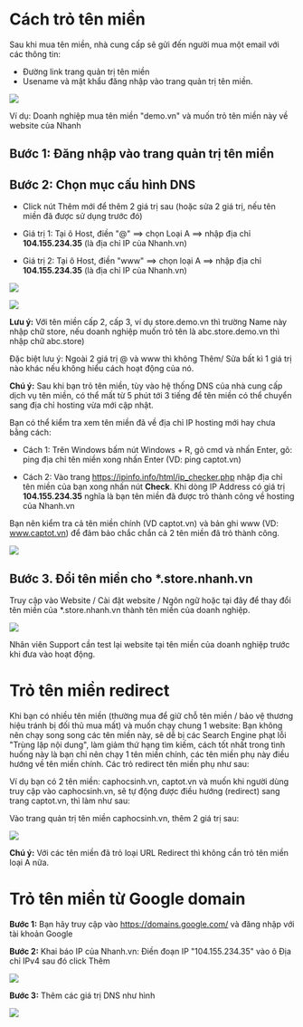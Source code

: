 # Cách trỏ tên miền

Sau khi mua tên miền, nhà cung cấp sẽ gửi đến người mua một email với các thông tin:

- Đường link trang quản trị tên miền
- Usename và mật khẩu đăng nhập vào trang quản trị tên miền.

![](https://raw.githubusercontent.com/nhanhapi/manual/master/docs/website/img/cach-tro-ten-mien1.png)

Ví dụ: Doanh nghiệp mua tên miền "demo.vn" và muốn trỏ tên miền này về website của Nhanh

## Bước 1: Đăng nhập vào trang quản trị tên miền
## Bước 2: Chọn mục cấu hình DNS
- Click nút Thêm mới để thêm 2 giá trị sau (hoặc sửa 2 giá trị, nếu tên miền đã được sử dụng trước đó)

+ Giá trị 1: Tại ô Host, điền "@" ==> chọn Loại A ==> nhập địa chỉ **104.155.234.35** (là địa chỉ IP của Nhanh.vn)

+ Giá trị 2: Tại ô Host, điền "www" ==> chọn loại A ==> nhập địa chỉ **104.155.234.35** (là địa chỉ IP của Nhanh.vn)

![](https://raw.githubusercontent.com/nhanhapi/manual/master/docs/website/img/cach-tro-ten-mien-2.PNG)

![](https://raw.githubusercontent.com/nhanhapi/manual/master/docs/website/img/cach-tro-ten-mien-3.PNG)

**Lưu ý:** Với tên miền cấp 2, cấp 3, ví dụ store.demo.vn thì trường Name này nhập chữ store, nếu doanh nghiệp muốn trỏ tên là abc.store.demo.vn thì nhập chữ abc.store)

Đặc biệt lưu ý: Ngoài 2 giá trị @ và www thì không Thêm/ Sửa bất kì 1 giá trị nào khác nếu không hiểu cách hoạt động của nó.

**Chú ý:** Sau khi bạn trỏ tên miền, tùy vào hệ thống DNS của nhà cung cấp dịch vụ tên miền, có thể mất từ 5 phút tới 3 tiếng để tên miền có thể chuyển sang địa chỉ hosting vừa mới cập nhật.

Bạn có thể kiểm tra xem tên miền đã về địa chỉ IP hosting mới hay chưa bằng cách:

- Cách 1: Trên Windows bấm nút Windows + R, gõ cmd và nhấn Enter, gõ: ping địa chỉ tên miền xong nhấn Enter (VD: ping captot.vn)

- Cách 2: Vào trang https://ipinfo.info/html/ip_checker.php nhập địa chỉ tên miền của bạn xong nhấn nút **Check**. Khi dòng IP Address có giá trị **104.155.234.35** nghĩa là bạn tên miền đã được trỏ thành công về hosting của Nhanh.vn

Bạn nên kiểm tra cả tên miền chính (VD captot.vn) và bản ghi www (VD: www.captot.vn) để đảm bảo chắc chắn cả 2 tên miền đã trỏ thành công.

![](https://raw.githubusercontent.com/nhanhapi/manual/master/docs/website/img/cach-tro-ten-mien-4.PNG)

## Bước 3. Đổi tên miền cho *.store.nhanh.vn
Truy cập vào Website / Cài đặt website / Ngôn ngữ hoặc tại đây để thay đổi tên miền của *.store.nhanh.vn thành tên miền của doanh nghiệp.

![](https://raw.githubusercontent.com/nhanhapi/manual/master/docs/website/img/cach-tro-ten-mien-5.PNG)

Nhân viên Support cần test lại website tại tên miền của doanh nghiệp trước khi đưa vào hoạt động.

# Trỏ tên miền redirect
Khi bạn có nhiều tên miền (thường mua để giữ chỗ tên miền / bảo vệ thương hiệu tránh bị đối thủ mua mất) và muốn chạy chung 1 website: Bạn không nên chạy song song các tên miền này, sẽ dễ bị các Search Engine phạt lỗi "Trùng lặp nội dung", làm giảm thứ hạng tìm kiếm, cách tốt nhất trong tình huống này là bạn chỉ nên chạy 1 tên miền chính, các tên miền phụ này điều hướng về tên miền chính. Các trỏ redirect tên miền phụ như sau:

Ví dụ bạn có 2 tên miền: caphocsinh.vn, captot.vn và muốn khi người dùng truy cập vào caphocsinh.vn, sẽ tự động được điều hướng (redirect) sang trang captot.vn, thì làm như sau:

Vào trang quản trị tên miền caphocsinh.vn, thêm 2 giá trị sau:

![](https://raw.githubusercontent.com/nhanhapi/manual/master/docs/website/img/cach-tro-ten-mien-6.PNG)

**Chú ý:** Với các tên miền đã trỏ loại URL Redirect thì không cần trỏ tên miền loại A nữa.

# Trỏ tên miền từ Google domain

**Bước 1:** Bạn hãy truy cập vào https://domains.google.com/ và đăng nhập với tài khoản Google

**Bước 2:** Khai báo IP của Nhanh.vn: Điền đoạn IP "104.155.234.35" vào ô Địa chỉ IPv4 sau đó click Thêm

![](https://raw.githubusercontent.com/nhanhapi/manual/master/docs/website/img/cach-tro-ten-mien-7.PNG)

**Bước 3:** Thêm các giá trị DNS như hình

![](https://raw.githubusercontent.com/nhanhapi/manual/master/docs/website/img/cach-tro-ten-mien-8.PNG)
